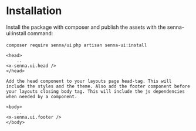 # Installation

Install the package with composer and publish the assets with the senna-ui:install command:

```composer require senna/ui```
```php artisan senna-ui:install```

```
<head>
    ..
<x-senna.ui.head />
</head>

Add the head component to your layouts page head-tag. This will include the styles and the theme. Also add the footer component before your layouts closing body tag. This will include the js dependencies when needed by a component.

<body>
    ..
<x-senna.ui.footer />
</body>
```